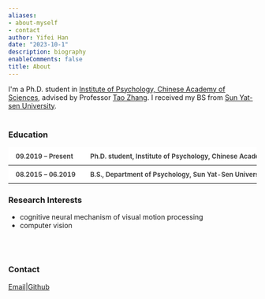 ```yaml
---
aliases:
- about-myself
- contact
author: Yifei Han
date: "2023-10-1"
description: biography
enableComments: false
title: About
---
```


I'm a Ph.D. student in [Institute of Psychology, Chinese Academy of Sciences](http://www.psych.ac.cn/), advised by Professor [Tao Zhang](http://www.psych.cas.cn/team/yjy/index_90511.html?json=http://www.psych.cas.cn/sourcedb_psych_cas/cn/expert/201003/t20100324_6369818.json). I received my BS from [Sun Yat-sen University](https://www.sysu.edu.cn/). 
<br>
<br>

### **Education**

<style>
td, th, tr {
   border: none!important;
   background: #ffffff!important;
    text-align: left;
    padding: 10px 15px;
    height: 20px;
    font-size: 13px;
    font-weight: bold;
    color: #444;
    cursor: default;
    white-space: nowrap;
    border: 1px solid #dadadc;
}
</style>

| 09.2019 – Present    | Ph.D. student, Institute of Psychology, Chinese Academy of Sciences, Beijing, China  |
|  ----  | ----  |
| 08.2015 – 06.2019  | B.S., Department of Psychology, Sun Yat-Sen University, Guangzhou, China. |

### **Research Interests**
- cognitive neural mechanism of visual motion processing
- computer vision
<br>
<br>

### **Contact**
[Email](hanyf@psych.ac.cn)|[Github](https://github.com/hanyf888)







